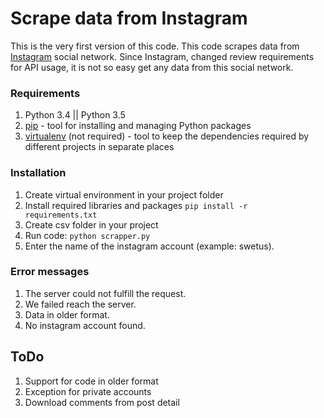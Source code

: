 # Scrape data from Instagram

This is the very first version of this code. This code scrapes data from [Instagram](https://www.instagram.com/) social network. Since Instagram, changed review requirements for API usage, it is not so easy get any data from this social network. 

### Requirements
1. Python 3.4 || Python 3.5
2. [pip](https://pypi.python.org/pypi/pip/1.0.2) - tool for installing and managing Python packages
3. [virtualenv](http://docs.python-guide.org/en/latest/dev/virtualenvs/) (not required) - tool to keep the dependencies required by different projects in separate places
 
### Installation
1. Create virtual environment in your project folder
2. Install required libraries and packages
   <code>pip install -r requirements.txt</code>
3. Create csv folder in your project
4. Run code:
   <code>python scrapper.py</code>
5. Enter the name of the instagram account (example: swetus).

### Error messages
1. The server could not fulfill the request. 
2. We failed reach the server.
3. Data in older format.
4. No instagram account found.

## ToDo
1. Support for code in older format 
2. Exception for private accounts
3. Download comments from post detail

